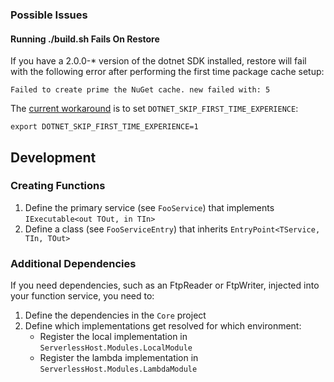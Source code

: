 ### Possible Issues

#### Running ./build.sh Fails On Restore

If you have a 2.0.0-* version of the dotnet SDK installed, restore will fail with the following error
after performing the first time package cache setup:

```
Failed to create prime the NuGet cache. new failed with: 5
```

The [current workaround](https://github.com/dotnet/cli/issues/6550#issuecomment-308040963) is to set `DOTNET_SKIP_FIRST_TIME_EXPERIENCE`:

```
export DOTNET_SKIP_FIRST_TIME_EXPERIENCE=1
```

## Development

### Creating Functions

1. Define the primary service (see `FooService`) that implements `IExecutable<out TOut, in TIn>`
2. Define a class (see `FooServiceEntry`) that inherits `EntryPoint<TService, TIn, TOut>`

### Additional Dependencies

If you need dependencies, such as an FtpReader or FtpWriter, injected into your function service, you need to:

1. Define the dependencies in the `Core` project
2. Define which implementations get resolved for which environment:
   - Register the local implementation in `ServerlessHost.Modules.LocalModule` 
   - Register the lambda implementation in `ServerlessHost.Modules.LambdaModule` 